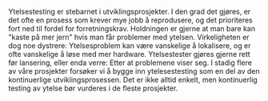Ytelsestesting er stebarnet i utviklingsprosjekter. I den grad det gjøres, er det ofte en prosess som krever mye jobb å reprodusere, og det prioriteres fort ned til fordel for forretningskrav. Holdningen er gjerne at man bare kan "kaste på mer jern" hvis man får problemer med ytelsen. Virkeligheten er dog noe dystrere: Ytelsesproblem kan være vanskelige å lokalisere, og er ofte vanskelige å løse med mer hardware. Ytelsestester gjøres gjerne rett før lansering, eller enda verre: Etter at problemene viser seg. I stadig flere av våre prosjekter forsøker vi å bygge inn ytelesestesting som en del av den kontinuerlige utviklingsprosessen. Det er ikke alltid enkelt, men kontinuerlig testing av ytelse bør vurderes i de fleste prosjekter.